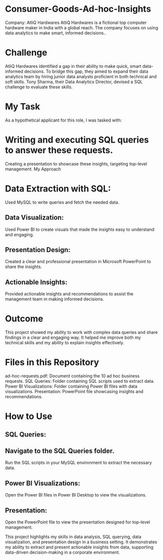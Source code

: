 # Consumer-Goods-Ad-hoc-Insights
Company: AtliQ Hardwares
AtliQ Hardwares is a fictional top computer hardware maker in India with a global reach. The company focuses on using data analytics to make smart, informed decisions..

# Challenge
AtliQ Hardwares identified a gap in their ability to make quick, smart data-informed decisions. To bridge this gap, they aimed to expand their data analytics team by hiring junior data analysts proficient in both technical and soft skills. Tony Sharma, their Data Analytics Director, devised a SQL challenge to evaluate these skills.

# My Task
As a hypothetical applicant for this role, I was tasked with:

# Writing and executing SQL queries to answer these requests.
Creating a presentation to showcase these insights, targeting top-level management.
My Approach
# Data Extraction with SQL:

Used MySQL to write queries and fetch the needed data.
## Data Visualization:

Used Power BI to create visuals that made the insights easy to understand and engaging.
## Presentation Design:

Created a clear and professional presentation in Microsoft PowerPoint to share the insights.
## Actionable Insights:

Provided actionable insights and recommendations to assist the management team in making informed decisions.
# Outcome
This project showed my ability to work with complex data queries and share findings in a clear and engaging way. It helped me improve both my technical skills and my ability to explain insights effectively.

# Files in this Repository
ad-hoc-requests.pdf: Document containing the 10 ad hoc business requests.
SQL Queries: Folder containing SQL scripts used to extract data.
Power BI Visualizations: Folder containing Power BI files with data visualizations.
Presentation: PowerPoint file showcasing insights and recommendations.
# How to Use
## SQL Queries:

## Navigate to the SQL Queries folder.
Run the SQL scripts in your MySQL environment to extract the necessary data.
## Power BI Visualizations:
Open the Power BI files in Power BI Desktop to view the visualizations.
## Presentation:
Open the PowerPoint file to view the presentation designed for top-level management.


This project highlights my skills in data analysis, SQL querying, data visualization, and presentation design in a business setting. It demonstrates my ability to extract and present actionable insights from data, supporting data-driven decision-making in a corporate environment.

